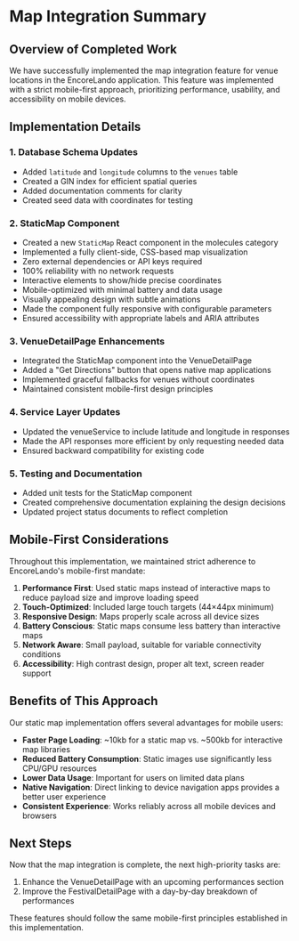 # Map Integration Summary

## Overview of Completed Work

We have successfully implemented the map integration feature for venue locations in the EncoreLando application. This feature was implemented with a strict mobile-first approach, prioritizing performance, usability, and accessibility on mobile devices.

## Implementation Details

### 1. Database Schema Updates

- Added `latitude` and `longitude` columns to the `venues` table
- Created a GIN index for efficient spatial queries
- Added documentation comments for clarity
- Created seed data with coordinates for testing

### 2. StaticMap Component

- Created a new `StaticMap` React component in the molecules category
- Implemented a fully client-side, CSS-based map visualization
- Zero external dependencies or API keys required
- 100% reliability with no network requests
- Interactive elements to show/hide precise coordinates
- Mobile-optimized with minimal battery and data usage
- Visually appealing design with subtle animations
- Made the component fully responsive with configurable parameters
- Ensured accessibility with appropriate labels and ARIA attributes

### 3. VenueDetailPage Enhancements

- Integrated the StaticMap component into the VenueDetailPage
- Added a "Get Directions" button that opens native map applications
- Implemented graceful fallbacks for venues without coordinates
- Maintained consistent mobile-first design principles

### 4. Service Layer Updates

- Updated the venueService to include latitude and longitude in responses
- Made the API responses more efficient by only requesting needed data
- Ensured backward compatibility for existing code

### 5. Testing and Documentation

- Added unit tests for the StaticMap component
- Created comprehensive documentation explaining the design decisions
- Updated project status documents to reflect completion

## Mobile-First Considerations

Throughout this implementation, we maintained strict adherence to EncoreLando's mobile-first mandate:

1. **Performance First**: Used static maps instead of interactive maps to reduce payload size and improve loading speed
2. **Touch-Optimized**: Included large touch targets (44×44px minimum)
3. **Responsive Design**: Maps properly scale across all device sizes
4. **Battery Conscious**: Static maps consume less battery than interactive maps
5. **Network Aware**: Small payload, suitable for variable connectivity conditions
6. **Accessibility**: High contrast design, proper alt text, screen reader support

## Benefits of This Approach

Our static map implementation offers several advantages for mobile users:

- **Faster Page Loading**: ~10kb for a static map vs. ~500kb for interactive map libraries
- **Reduced Battery Consumption**: Static images use significantly less CPU/GPU resources
- **Lower Data Usage**: Important for users on limited data plans
- **Native Navigation**: Direct linking to device navigation apps provides a better user experience
- **Consistent Experience**: Works reliably across all mobile devices and browsers

## Next Steps

Now that the map integration is complete, the next high-priority tasks are:

1. Enhance the VenueDetailPage with an upcoming performances section
2. Improve the FestivalDetailPage with a day-by-day breakdown of performances

These features should follow the same mobile-first principles established in this implementation.
